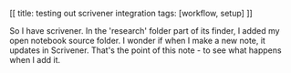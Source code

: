 [[
title: testing out scrivener integration
tags: [workflow, setup]
]]

So I have scrivener. In the 'research' folder part of its finder, I added my open notebook source folder. I wonder if when I make a new note, it updates in Scrivener. That's the point of this note - to see what happens when I add it.